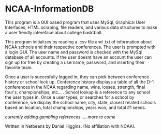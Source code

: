 # NCAA-InformationDB

This program is a GUI based program that uses MySql, Graphical User Interfaces, HTML scraping, file readers, and various data 
structures to make a user fiendly intereface about college basktball.

This program initializes by reading a .csv file and .txt of information about NCAA schools and their respective conferences. 
The user is prompted with a login GUI. The user name and password is checked with the MySql database of all accounts. If the 
user doesnt have an account the user can sign up for free by creating a username, password, and inserting their favorite team.

Once a user is succesfully logged in, they can pick between conference history or school look up. Conference history displays 
a table of all the D-1 conferences in the NCAA regarding name, wins, losses, strength, final four's, championships, etc... . 
School lookup is a reference to any school the user types in. Once a user types, or searches for a school by conference, we 
display the school name, city, state, closest related schools based on location, total championships, years won, and total #1 
seeds.

*currently adding gambling references*
*.....more to come*

Written in Netbeans by Daniel Higgins. (No affiliation with NCAA).
